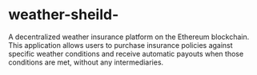 # weather-sheild-
A decentralized weather insurance platform on the Ethereum blockchain. This application allows users to purchase insurance policies against specific weather conditions and receive automatic payouts when those conditions are met, without any intermediaries.
